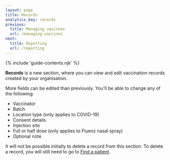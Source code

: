 ```yaml
---
layout: page
title: Records
analytics_key: records
previous:
  title: Managing vaccines
  url: /managing-vaccines
next:
  title: Reporting
  url: /reporting
---
```


{% include 'guide-contents.njk' %}

**Records** is a new section, where you can view and edit vaccination records created by your organisation.  

More fields can be edited than previously. You'll be able to change any of the following:   

* Vaccinator
* Batch
* Location type (only applies to COVID-19)
* Consent details
* Injection site
* Full or half dose (only applies to Fluenz nasal spray)
* Optional note 

It will not be possible initially to delete a record from this section. To delete a record, you will still need to go to [Find a patient](https://guide.ravs.england.nhs.uk/finding-a-patient/). 
